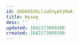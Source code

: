 ```yaml
---
id: ddG685d5Llzw5nypUjMaA
title: Wyswg
desc: ''
updated: 1642173009300
created: 1642173009300
---
```


